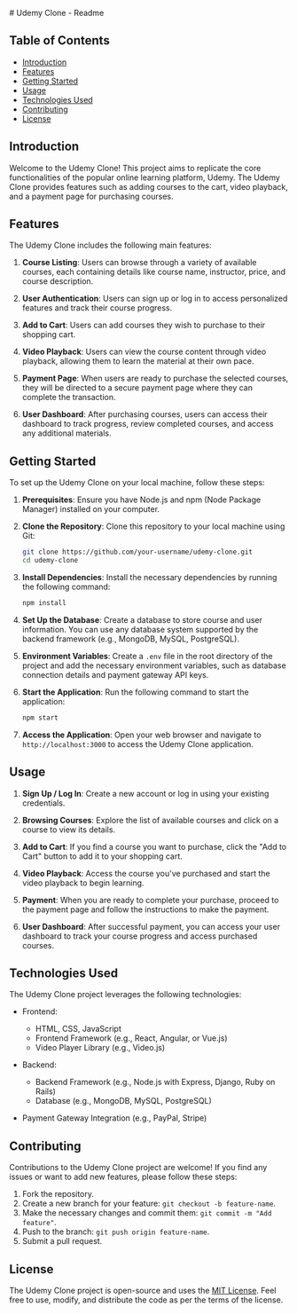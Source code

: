 <p># Udemy Clone - Readme

## Table of Contents

- [Introduction](#introduction)
- [Features](#features)
- [Getting Started](#getting-started)
- [Usage](#usage)
- [Technologies Used](#technologies-used)
- [Contributing](#contributing)
- [License](#license)

## Introduction

Welcome to the Udemy Clone! This project aims to replicate the core functionalities of the popular online learning platform, Udemy. The Udemy Clone provides features such as adding courses to the cart, video playback, and a payment page for purchasing courses.

## Features

The Udemy Clone includes the following main features:

1. **Course Listing**: Users can browse through a variety of available courses, each containing details like course name, instructor, price, and course description.

2. **User Authentication**: Users can sign up or log in to access personalized features and track their course progress.

3. **Add to Cart**: Users can add courses they wish to purchase to their shopping cart.

4. **Video Playback**: Users can view the course content through video playback, allowing them to learn the material at their own pace.

5. **Payment Page**: When users are ready to purchase the selected courses, they will be directed to a secure payment page where they can complete the transaction.

6. **User Dashboard**: After purchasing courses, users can access their dashboard to track progress, review completed courses, and access any additional materials.

## Getting Started

To set up the Udemy Clone on your local machine, follow these steps:

1. **Prerequisites**: Ensure you have Node.js and npm (Node Package Manager) installed on your computer.

2. **Clone the Repository**: Clone this repository to your local machine using Git:

   ```bash
   git clone https://github.com/your-username/udemy-clone.git
   cd udemy-clone
   ```

3. **Install Dependencies**: Install the necessary dependencies by running the following command:

   ```bash
   npm install
   ```

4. **Set Up the Database**: Create a database to store course and user information. You can use any database system supported by the backend framework (e.g., MongoDB, MySQL, PostgreSQL).

5. **Environment Variables**: Create a `.env` file in the root directory of the project and add the necessary environment variables, such as database connection details and payment gateway API keys.

6. **Start the Application**: Run the following command to start the application:

   ```bash
   npm start
   ```

7. **Access the Application**: Open your web browser and navigate to `http://localhost:3000` to access the Udemy Clone application.

## Usage

1. **Sign Up / Log In**: Create a new account or log in using your existing credentials.

2. **Browsing Courses**: Explore the list of available courses and click on a course to view its details.

3. **Add to Cart**: If you find a course you want to purchase, click the "Add to Cart" button to add it to your shopping cart.

4. **Video Playback**: Access the course you've purchased and start the video playback to begin learning.

5. **Payment**: When you are ready to complete your purchase, proceed to the payment page and follow the instructions to make the payment.

6. **User Dashboard**: After successful payment, you can access your user dashboard to track your course progress and access purchased courses.

## Technologies Used

The Udemy Clone project leverages the following technologies:

- Frontend:
  - HTML, CSS, JavaScript
  - Frontend Framework (e.g., React, Angular, or Vue.js)
  - Video Player Library (e.g., Video.js)

- Backend:
  - Backend Framework (e.g., Node.js with Express, Django, Ruby on Rails)
  - Database (e.g., MongoDB, MySQL, PostgreSQL)

- Payment Gateway Integration (e.g., PayPal, Stripe)

## Contributing

Contributions to the Udemy Clone project are welcome! If you find any issues or want to add new features, please follow these steps:

1. Fork the repository.
2. Create a new branch for your feature: `git checkout -b feature-name`.
3. Make the necessary changes and commit them: `git commit -m "Add feature"`.
4. Push to the branch: `git push origin feature-name`.
5. Submit a pull request.

## License

The Udemy Clone project is open-source and uses the [MIT License](LICENSE). Feel free to use, modify, and distribute the code as per the terms of the license.</p>
<img src="img (2).png" alt="" /><img
  src="img (3).png"
  alt=""
/><img src="img (4).png" alt="" /><img src="img (5).png" alt="" /><img
  src="img (6).png"
  alt=""
/><img src="img (7).png" alt="" /><img src="img (8).png" alt="" /><img src="img (9).png" alt="" />
<img src="img (10).png" alt="" /><img src="img (1).png" alt="" />

